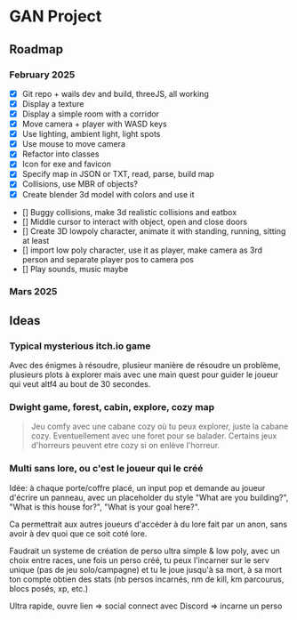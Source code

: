 # GAN Project

## Roadmap

### February 2025

- [x] Git repo + wails dev and build, threeJS, all working
- [x] Display a texture
- [x] Display a simple room with a corridor
- [x] Move camera + player with WASD keys
- [x] Use lighting, ambient light, light spots
- [x] Use mouse to move camera
- [x] Refactor into classes
- [x] Icon for exe and favicon
- [x] Specify map in JSON or TXT, read, parse, build map
- [x] Collisions, use MBR of objects?
- [x] Create blender 3d model with colors and use it
- [] Buggy collisions, make 3d realistic collisions and eatbox
- [] Middle cursor to interact with object, open and close doors
- [] Create 3D lowpoly character, animate it with standing, running, sitting at least
- [] import low poly character, use it as player, make camera as 3rd person and separate player pos to camera pos
- [] Play sounds, music maybe

### Mars 2025

## Ideas

### Typical mysterious itch.io game

Avec des énigmes à résoudre, plusieur manière de résoudre un problème, plusieurs plots à explorer mais avec une main quest pour guider le joueur qui veut altf4 au bout de 30 secondes.

### Dwight game, forest, cabin, explore, cozy map

> Jeu comfy avec une cabane cozy où tu peux explorer, juste la cabane cozy. Eventuellement avec une foret pour se balader. Certains jeux d'horreurs peuvent etre cozy si on enlève l'horreur.

### Multi sans lore, ou c'est le joueur qui le créé

Idée: à chaque porte/coffre placé, un input pop et demande au joueur d'écrire un panneau, avec un placeholder du style "What are you building?", "What is this house for?", "What is your goal here?".

Ca permettrait aux autres joueurs d'accéder à du lore fait par un anon, sans avoir à dev quoi que ce soit coté lore.

Faudrait un systeme de création de perso ultra simple & low poly, avec un choix entre races, une fois un perso créé, tu peux l'incarner sur le serv unique (pas de jeu solo/campagne) et tu le joue jusqu'à sa mort, à sa mort ton compte obtien des stats (nb persos incarnés, nm de kill, km parcourus, blocs posés, xp, etc.)

Ultra rapide, ouvre lien => social connect avec Discord => incarne un perso
